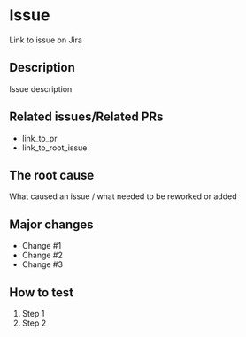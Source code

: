 # Issue
Link to issue on Jira

## Description
Issue description

## Related issues/Related PRs
  - link_to_pr
  - link_to_root_issue

## The root cause
What caused an issue / what needed to be reworked or added

## Major changes
  - Change #1
  - Change #2
  - Change #3

## How to test
  1. Step 1
  2. Step 2
